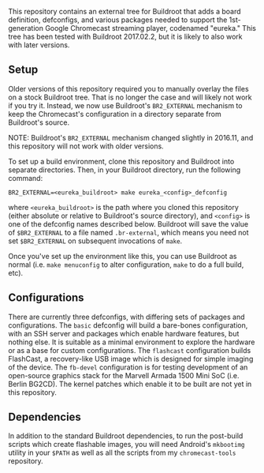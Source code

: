 This repository contains an external tree for Buildroot that adds a board
definition, defconfigs, and various packages needed to support the 1st-
generation Google Chromecast streaming player, codenamed "eureka." This tree
has been tested with Buildroot 2017.02.2, but it is likely to also work with
later versions.

Setup
-----

Older versions of this repository required you to manually overlay the files
on a stock Buildroot tree. That is no longer the case and will likely not work
if you try it. Instead, we now use Buildroot's `BR2_EXTERNAL` mechanism to keep
the Chromecast's configuration in a directory separate from Buildroot's source.

NOTE: Buildroot's `BR2_EXTERNAL` mechanism changed slightly in 2016.11, and this
repository will not work with older versions.

To set up a build environment, clone this repository and Buildroot into separate
directories. Then, in your Buildroot directory, run the following command:

	BR2_EXTERNAL=<eureka_buildroot> make eureka_<config>_defconfig

where `<eureka_buildroot>` is the path where you cloned this repository (either
absolute or relative to Buildroot's source directory), and `<config>` is one of
the defconfig names described below. Buildroot will save the value of
`$BR2_EXTERNAL` to a file named `.br-external`, which means you need not set
`$BR2_EXTERNAL` on subsequent invocations of `make`.

Once you've set up the environment like this, you can use Buildroot as normal
(i.e. `make menuconfig` to alter configuration, `make` to do a full build, etc).

Configurations
--------------

There are currently three defconfigs, with differing sets of packages and
configurations. The `basic` defconfig will build a bare-bones configuration,
with an SSH server and packages which enable hardware features, but nothing
else. It is suitable as a minimal environment to explore the hardware or as
a base for custom configurations. The `flashcast` configuration builds
FlashCast, a recovery-like USB image which is designed for simple imaging of
the device. The `fb-devel` configuration is for testing development of an
open-source graphics stack for the Marvell Armada 1500 Mini SoC (i.e. Berlin
BG2CD). The kernel patches which enable it to be built are not yet in this
repository.

Dependencies
------------

In addition to the standard Buildroot dependencies, to run the post-build
scripts which create flashable images, you will need Android's `mkbootimg`
utility in your `$PATH` as well as all the scripts from my `chromecast-tools`
repository.
